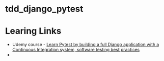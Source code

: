 # tdd_django_pytest

# Learing Links
- Udemy course - [Learn Pytest by building a full Django application with a Continuous Integration system, software testing best practices](https://sparknz.udemy.com/course/pytest-course/learn/lecture/23536728#overview)
- 